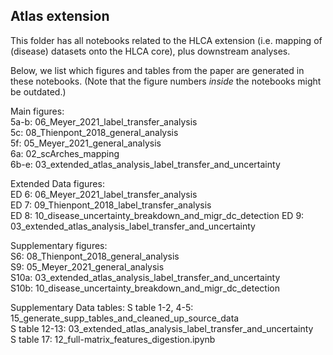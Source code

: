## Atlas extension

This folder has all notebooks related to the HLCA extension (i.e. mapping of (disease) datasets onto the HLCA core), plus downstream analyses.

Below, we list which figures and tables from the paper are generated in these notebooks. (Note that the figure numbers *inside* the notebooks might be outdated.)

Main figures:<br>
5a-b: 06_Meyer_2021_label_transfer_analysis<br>
5c: 08_Thienpont_2018_general_analysis<br>
5f: 05_Meyer_2021_general_analysis<br>
6a: 02_scArches_mapping<br>
6b-e: 03_extended_atlas_analysis_label_transfer_and_uncertainty<br>

Extended Data figures:<br>
ED 6: 06_Meyer_2021_label_transfer_analysis<br>
ED 7: 09_Thienpont_2018_label_transfer_analysis<br>
ED 8: 10_disease_uncertainty_breakdown_and_migr_dc_detection
ED 9: 03_extended_atlas_analysis_label_transfer_and_uncertainty<br>

Supplementary figures:<br>
S6: 08_Thienpont_2018_general_analysis<br>
S9: 05_Meyer_2021_general_analysis<br>
S10a: 03_extended_atlas_analysis_label_transfer_and_uncertainty<br>
S10b: 10_disease_uncertainty_breakdown_and_migr_dc_detection<br>

Supplementary Data tables:
S table 1-2, 4-5: 15_generate_supp_tables_and_cleaned_up_source_data<br>
S table 12-13: 03_extended_atlas_analysis_label_transfer_and_uncertainty<br>
S table 17: 12_full-matrix_features_digestion.ipynb<br>
